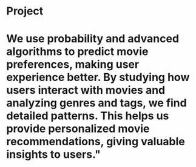 # Project
# We use probability and advanced algorithms to predict movie preferences, making user experience better. By studying how users interact with movies and analyzing genres and tags, we find detailed patterns. This helps us provide personalized movie recommendations, giving valuable insights to users."
